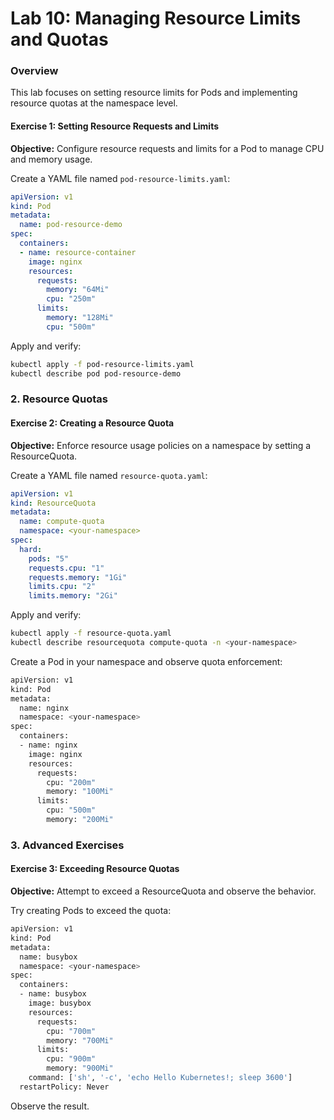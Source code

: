 # Lab 10: Managing Resource Limits and Quotas

### Overview

This lab focuses on setting resource limits for Pods and implementing resource quotas at the namespace level.

#### Exercise 1: Setting Resource Requests and Limits

**Objective:** Configure resource requests and limits for a Pod to manage CPU and memory usage.


Create a YAML file named `pod-resource-limits.yaml`:

```yaml
apiVersion: v1
kind: Pod
metadata:
  name: pod-resource-demo
spec:
  containers:
  - name: resource-container
    image: nginx
    resources:
      requests:
        memory: "64Mi"
        cpu: "250m"
      limits:
        memory: "128Mi"
        cpu: "500m"
```

Apply and verify:

```bash
kubectl apply -f pod-resource-limits.yaml
kubectl describe pod pod-resource-demo
```

### 2. Resource Quotas

#### Exercise 2: Creating a Resource Quota

**Objective:** Enforce resource usage policies on a namespace by setting a ResourceQuota.


Create a YAML file named `resource-quota.yaml`:

```yaml
apiVersion: v1
kind: ResourceQuota
metadata:
  name: compute-quota
  namespace: <your-namespace>
spec:
  hard:
    pods: "5"
    requests.cpu: "1"
    requests.memory: "1Gi"
    limits.cpu: "2"
    limits.memory: "2Gi"
```

Apply and verify:

```bash
kubectl apply -f resource-quota.yaml
kubectl describe resourcequota compute-quota -n <your-namespace>
```

Create a Pod in your namespace and observe quota enforcement:

```bash
apiVersion: v1
kind: Pod
metadata:
  name: nginx
  namespace: <your-namespace>
spec:
  containers:
  - name: nginx
    image: nginx
    resources:
      requests:
        cpu: "200m"
        memory: "100Mi"
      limits:
        cpu: "500m"
        memory: "200Mi"
```

### 3. Advanced Exercises

#### Exercise 3: Exceeding Resource Quotas

**Objective:** Attempt to exceed a ResourceQuota and observe the behavior.

Try creating Pods to exceed the quota:

```bash
apiVersion: v1
kind: Pod
metadata:
  name: busybox
  namespace: <your-namespace>
spec:
  containers:
  - name: busybox
    image: busybox
    resources:
      requests:
        cpu: "700m"
        memory: "700Mi"
      limits:
        cpu: "900m"
        memory: "900Mi"
    command: ['sh', '-c', 'echo Hello Kubernetes!; sleep 3600']
  restartPolicy: Never
```

Observe the result.
